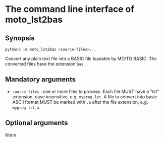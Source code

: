 # The command line interface of moto_lst2bas

## Synopsis

```
python3 -m moto_lst2bas <source-files>...
```

Convert any plain text file into a BASIC file loadable by MO/TO BASIC. The converted files have the extension `bas`.

## Mandatory arguments

* `source files` : one or more files to process. Each file MUST have a "lst" extension, case insensitive, e.g. `myprog.lst`. A file to convert into basic ASCII format MUST be marked with `,a` after the file extension, e.g. `myprog.lst,a`.

## Optional arguments

_None_
